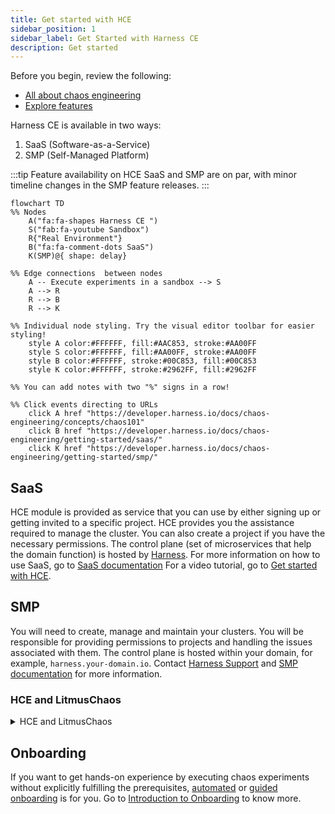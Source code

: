 ```yaml
---
title: Get started with HCE
sidebar_position: 1
sidebar_label: Get Started with Harness CE
description: Get started
---
```


Before you begin, review the following:

- [All about chaos engineering](/docs/chaos-engineering/concepts/chaos101)
- [Explore features](/docs/chaos-engineering/concepts/explore-features)

Harness CE is available in two ways:
1. SaaS (Software-as-a-Service)
2. SMP (Self-Managed Platform)

:::tip
Feature availability on HCE SaaS and SMP are on par, with minor timeline changes in the SMP feature releases.
:::

```mermaid
flowchart TD
%% Nodes
    A("fa:fa-shapes Harness CE ")
    S("fab:fa-youtube Sandbox")
    R{"Real Environment"}
    B("fa:fa-comment-dots SaaS")
    K(SMP)@{ shape: delay}

%% Edge connections  between nodes
    A -- Execute experiments in a sandbox --> S
    A --> R
    R --> B
    R --> K

%% Individual node styling. Try the visual editor toolbar for easier styling!
    style A color:#FFFFFF, fill:#AAC853, stroke:#AA00FF
    style S color:#FFFFFF, fill:#AA00FF, stroke:#AA00FF
    style B color:#FFFFFF, stroke:#00C853, fill:#00C853
    style K color:#FFFFFF, stroke:#2962FF, fill:#2962FF

%% You can add notes with two "%" signs in a row!

%% Click events directing to URLs
    click A href "https://developer.harness.io/docs/chaos-engineering/concepts/chaos101"
    click B href "https://developer.harness.io/docs/chaos-engineering/getting-started/saas/"
    click K href "https://developer.harness.io/docs/chaos-engineering/getting-started/smp/"
```

## SaaS
HCE module is provided as service that you can use by either signing up or getting invited to a specific project. HCE provides you the assistance required to manage the cluster.
You can also create a project if you have the necessary permissions.
The control plane (set of microservices that help the domain function) is hosted by [Harness](https://app.harness.io).
For more information on how to use SaaS, go to [SaaS documentation](/docs/chaos-engineering/getting-started/saas/)
For a video tutorial, go to [Get started with HCE](https://youtu.be/0Xgwp-s-VpY).

## SMP
You will need to create, manage and maintain your clusters. You will be responsible for providing permissions to projects and handling the issues associated with them.
The control plane is hosted within your domain, for example, `harness.your-domain.io`.
Contact [Harness Support](mailto:support@harness.io) and [SMP documentation](/docs/chaos-engineering/getting-started/smp/) for more information.

### HCE and LitmusChaos

<details>
<summary> HCE and LitmusChaos </summary>

## Common capabilities of HCE and LitmusChaos
Following are the common features between Litmus and HCE:

1. Scalable platform
2. Declarative chaos fault architecture
3. Kubernetes chaos faults
4. Chaos faults as CRDs
5. Chaos metrics
6. Chaos hubs
7. Chaos infrastructure architecture
8. Chaos experiments structure
9. Scheduling chaos experiments
10. Resilience probes

## Additional capabilities of HCE

HCE module has the following additional capabilities:

1. [Kubelet density chaos fault](/docs/chaos-engineering/use-harness-ce/chaos-faults/kube-resilience/kubelet-density)
2. [VMware chaos faults](/docs/chaos-engineering/use-harness-ce/chaos-faults/vmware/)
3. [AWS chaos faults](/docs/chaos-engineering/use-harness-ce/chaos-faults/aws/)
4. [GCP chaos faults](/docs/chaos-engineering/use-harness-ce/chaos-faults/gcp/)
5. [Azure chaos faults](/docs/chaos-engineering/use-harness-ce/chaos-faults/azure/)
6. [Linux chaos faults](/docs/chaos-engineering/use-harness-ce/chaos-faults/linux/)
7. [Windows chaos faults](/docs/chaos-engineering/use-harness-ce/chaos-faults/windows/)
8. [Cloud Foundry chaos faults](/docs/chaos-engineering/use-harness-ce/chaos-faults/cloud-foundry)
9. [Load chaos faults](/docs/chaos-engineering/use-harness-ce/chaos-faults/load)
10. [SSH chaos faults](/docs/chaos-engineering/use-harness-ce/chaos-faults/ssh)
11. [Kubernetes chaos faults](/docs/chaos-engineering/use-harness-ce/chaos-faults/kubernetes)
12. [Bring Your Own Chaos](/docs/chaos-engineering/use-harness-ce/chaos-faults/byoc/)
13. Teaming around ChaosHubs
14. Resilience probes ([Dynatrace](/docs/chaos-engineering/use-harness-ce/probes/datadog-probe) and [Datadog](/docs/chaos-engineering/use-harness-ce/probes/datadog-probe))
15. [ChaosGuard](/docs/chaos-engineering/use-harness-ce/governance/governance-in-execution/)

## Integrations with other Harness modules

In addition to the above features, HCE integrates with these Harness modules:

- Continuous Delivery (CD): Go to [Use HCE with CD](/docs/chaos-engineering/integrations/hce-and-cd/chaos-cd).
- Feature Flags (FF): Go to [Use HCE with FF](/docs/chaos-engineering/integrations/chaos-ff).
- Service Reliability Management: Go to [Use HCE SRM](/docs/chaos-engineering/integrations/use-chaos-with-srm).
- Execute experiments as pipelines: Go to [Pipelines with Chaos experiments](/docs/chaos-engineering/integrations/pipeline-exec).

## HCE free plans
[Harness](https://harness.io) offers a free hosted LitmusChaos if you are trying to get started with LitmusChaos or Chaos Engineering in general. The HCE free plan is a free-forever plan that has features equivalent to LitmusChaos, and also bundles Harness platform features such as RBAC and hosted logging— all for free.

Sign up at [app.harness.io](https://app.harness.io) to get started with a free plan for either the hosted HCE or the hosted LitmusChaos.

:::info important
The HCE free plan replaces [cloud.chaosnative.com](https://cloud.chaosnative.com/signin). New sign ups are not being accepted at [cloud.chaosnative.com](https://cloud.chaosnative.com/signin). Users on that platform are advised to move to the HCE free plan before August 31, 2023. For free support on migration, contact [Harness](https://harness.io) Support.
:::

## HCE versus LitmusChaos

This section describes the differences between Harness Chaos Engineering (HCE) and the open-source CNCF incubation project, LitmusChaos.

### Chaos orchestration
<table>
    <tr>
        <td><b>Feature</b></td>
        <td><b>Litmus</b></td>
        <td><b>HCE (SaaS)</b></td>
    </tr>
   <tr>
        <td>Centralized chaos portal</td>
        <td>✅</td>
        <td>✅</td>
    </tr>
    <tr>
        <td>Support for resilience probes</td>
        <td>✅</td>
        <td>✅</td>
    </tr>
    <tr>
        <td>Chaos hubs</td>
        <td>Public hub</td>
        <td>Enterprise hub</td>
    </tr>
    <tr>
        <td>Chaos metrics to Prometheus</td>
        <td>✅</td>
        <td>✅</td>
    </tr>
     <tr>
        <td>Launch chaos experiments directly from the ChaosHub </td>
        <td>✅</td>
        <td>✅ </td>
    </tr>
    <tr>
        <td>YAML-based support for chaos experiments</td>
        <td>✅</td>
        <td>✅</td>
    </tr>
    <tr>
        <td>Run chaos faults in parallel in a chaos experiment </td>
        <td>✅</td>
        <td>✅</td>
    </tr>
    <tr>
        <td>Experiment control parameters through the tag in the UI</td>
        <td>❌</td>
        <td> ✅ </td>
    </tr>
    <tr>
        <td>Event driven chaos injection</td>
        <td>✅</td>
        <td>✅ (via Harness webhooks)</td>
    </tr>
    <tr>
        <td>Ready-to-use chaos experiment templates</td>
        <td>❌</td>
        <td>✅ (via Harness webhooks)</td>
    </tr>
    <tr>
        <td>Halt an ongoing chaos experiments using the <b>halt</b> button</td>
        <td>❌</td>
        <td>✅</td>
    </tr>
    <tr>
        <td>BYOC (Bring Your Own Chaos)</td>
        <td>✅</td>
        <td>✅</td>
    </tr>
    <tr>
        <td>Tagging support in the UI for selecting chaos targets</td>
        <td>❌</td>
        <td>✅</td>
    </tr>
    <tr>
        <td>Chaos experiment for targeting across Kubernetes clusters</td>
        <td>❌</td>
        <td>✅</td>
    </tr>
</table>

### Deployment modes and agents

<table>
  <tr>
    <td><b>Feature</b></td>
    <td><b>Litmus</b></td>
    <td><b>HCE</b></td>
 </tr>
 <tr>
    <td><b>SaaS</b></td>
    <td><b>❌</b></td>
    <td><b>✅</b></td>
 </tr>
 <tr>
    <td><b>On-Prem (Self-managed platform)</b></td>
    <td><b>✅</b></td>
    <td><b>✅</b></td>
 </tr>
 <tr>
    <td><b>Kubernetes native chaos agent</b></td>
    <td><b>❌</b></td>
    <td><b>✅</b></td>
 </tr>
 <tr>
    <td><b>Linux native chaos agent</b></td>
    <td><b>❌</b></td>
    <td><b>✅</b></td>
 </tr>
 <tr>
    <td><b>Windows native chaos agent</b></td>
    <td><b>❌</b></td>
    <td><b>✅</b></td>
 </tr>
 <tr>
    <td><b>Scope-based isolation for Kubernetes (Cluster and namespace modes)</b></td>
    <td><b>✅</b></td>
    <td><b>✅</b></td>
 </tr>
</table>

### Chaos management - Advanced

<table>
  <tr>
        <td><b>Feature</b></td>
        <td><b>Litmus</b></td>
        <td><b>HCE (SaaS)</b></td>
    </tr>
  <tr>
        <td>UI support for chaos experiments CRUD</td>
        <td>✅</td>
        <td>✅</td>
    </tr>
    <tr>
        <td>Chaos experiments for multiple clusters</td>
        <td>❌</td>
        <td>✅ (GameDays and pipelines)</td>
    </tr>
    <tr>
        <td>Run chaos experiments in parallel</td>
        <td>❌</td>
        <td>✅ (GameDays and pipelines)</td>
    </tr>
    <tr>
        <td>Out-of-the-box chaos experiments</td>
        <td>❌</td>
        <td>✅</td>
    </tr>
    <tr>
        <td>Ready to use chaos experiment templates</td>
        <td>❌</td>
        <td>✅</td>
    </tr>
    <tr>
        <td>Export chaos experiments to ChaosHubs </td>
        <td>❌</td>
        <td>✅</td>
    </tr>
    <tr>
        <td>Schedule chaos scenarios directly from a chaos hub</td>
        <td>❌</td>
        <td>✅</td>
    </tr>
    <tr>
        <td>Chaos GameDay portal</td>
        <td>❌</td>
        <td>✅</td>
    </tr>
    <tr>
        <td>ChaosGuard</td>
        <td>❌</td>
        <td>✅</td>
    </tr>
</table>

### Administration
<table>
  <tr>
        <td><b>Feature</b></td>
        <td><b>Litmus</b></td>
        <td><b>HCE (SaaS)</b></td>
    </tr>
    <tr>
        <td>Rest/GraphQL APIs</td>
        <td>✅</td>
        <td>✅</td>
    </tr>
    <tr>
        <td>Built-in user management and authentication</td>
        <td>Basic</td>
        <td>✅</td>
    </tr>
    <tr>
        <td>Single Sign-On (SSO) with OAuth 2.0</td>
        <td>❌</td>
        <td>✅</td>
    </tr>
    <tr>
        <td>Single Sign-On (SSO) with SAML</td>
        <td>❌</td>
        <td>✅</td>
    </tr>
    <tr>
        <td>Provision users with Okta (SCM)</td>
        <td>❌</td>
        <td>✅</td>
    </tr>
    <tr>
        <td>Provision Azure AD Users and Groups (SCIM)</td>
        <td>❌</td>
        <td>✅</td>
    </tr>
    <tr>
        <td>Provision users and groups with OneLogin (SCIM)</td>
        <td>❌</td>
        <td>✅</td>
    </tr>
    <tr>
        <td>Multiple projects</td>
        <td>❌</td>
        <td>✅</td>
    </tr>
    <tr>
        <td>Multiple organisations</td>
        <td>❌</td>
        <td>✅</td>
    </tr>
</table>

### Authentication and authorization

<table>
  <tr>
    <td><b>Feature</b></td>
    <td><b>Litmus</b></td>
    <td><b>HCE (SaaS)</b></td>
  </tr>
  <tr>
    <td><b>Username-based authentication</b></td>
    <td>✅</td>
    <td>✅</td>
  </tr>
  <tr>
    <td><b>LDAP provider</b></td>
    <td>❌</td>
    <td>✅</td>
  </tr>
  <tr>
    <td><b>SAML provider</b></td>
    <td>❌</td>
    <td>✅</td>
  </tr>
  <tr>
    <td><b>Public OAuth providers</b></td>
    <td>❌</td>
    <td>✅</td>
  </tr>
  <tr>
    <td><b>RBAC (Role-based access control) </b></td>
    <td>✅</td>
    <td>✅</td>
  </tr>
</table>

### Chaos discovery, auto-creation, and recommendations

<table>
  <tr>
    <td><b>Feature</b></td>
    <td><b>Litmus</b></td>
    <td><b>HCE (SaaS)</b></td>
  </tr>
    <tr>
        <td>Auto discover the target services with relationship on Kubernetes</td>
        <td>❌</td>
        <td>✅</td>
    </tr>
    <tr>
        <td>Auto create the possible chaos experiments</td>
        <td>❌</td>
        <td>✅</td>
    </tr>
    <tr>
        <td>Recommend chaos experiments to run- Manual</td>
        <td>❌</td>
        <td>✅</td>
    </tr>
    <tr>
        <td>Recommend chaos experiments to run - Based on traffic</td>
        <td>❌</td>
        <td>✅</td>
    </tr>
</table>

### Chaos governance

<table>
  <tr>
    <td><b>Feature</b></td>
    <td><b>Litmus</b></td>
    <td><b>HCE (SaaS)</b></td>
  </tr>
    <tr>
        <td>RBACs around ChaosHub</td>
        <td>✅</td>
        <td>✅</td>
    </tr>
    <tr>
        <td>RBACs around Chaos Infrastructure </td>
        <td>✅</td>
        <td>✅</td>
    </tr>
    <tr>
        <td>RBACs around Chaos Experiments CRUD</td>
        <td>✅</td>
        <td>✅</td>
    </tr>
    <tr>
        <td>RBACs around Chaos GameDays </td>
        <td>❌</td>
        <td>✅</td>
    </tr>
    <tr>
        <td>RBACs for running chaos experiments against specific targets</td>
        <td>❌</td>
        <td>✅</td>
    </tr>
    <tr>
        <td>RBACs for running chaos experiments with specific faults</td>
        <td>❌</td>
        <td>✅</td>
    </tr>
    <tr>
        <td>RBACs for running chaos experiments by specific users</td>
        <td>❌</td>
        <td>✅</td>
    </tr>
    <tr>
        <td>RBACs for running chaos experiments in a particular time window</td>
        <td>❌</td>
        <td>✅</td>
    </tr>
    <tr>
        <td>RBACs for running chaos experiments with a specific ServiceAccount</td>
        <td>❌</td>
        <td>✅</td>
    </tr>
</table>

### Security
<table>
  <tr>
    <td><b>Feature</b></td>
    <td><b>Litmus</b></td>
    <td><b>HCE (SaaS)</b></td>
  </tr>
    <tr>
        <td>Two-factor authentication</td>
        <td>❌</td>
        <td>✅</td>
    </tr>
    <tr>
        <td>Support for Kubernetes local secrets</td>
        <td>✅</td>
        <td>✅</td>
    </tr>
    <tr>
        <td>Support for external secrets managers</td>
        <td>✅</td>
        <td>✅</td>
    </tr>
    <tr>
        <td>RBAC (Role Based Access Control)- Built-in roles</td>
        <td>Basic</td>
        <td>✅</td>
    </tr>
    <tr>
        <td>RBAC (Role Based Access Control)- Custom roles</td>
        <td>❌</td>
        <td>✅</td>
    </tr>
    <tr>
        <td>Audit trail (2 year data retention)</td>
        <td>❌</td>
        <td>✅</td>
    </tr>
    <tr>
        <td>Integrated secrets management with Harness Secrets Manager</td>
        <td>❌</td>
        <td>✅</td>
    </tr>
    <tr>
        <td>IP Address whitelist management</td>
        <td>❌</td>
        <td>✅</td>
    </tr>
</table>

### Integrations
<table>
<tr>
        <td><b>Feature</b></td>
        <td><b>Litmus</b></td>
        <td><b>HCE (SaaS)</b></td>
    </tr>
    <tr>
        <td>Integration with Harness Continuous Deployment Pipelines</td>
        <td>❌</td>
        <td>✅</td>
    </tr>
    <tr>
        <td>Integration with Jenkins Pipelines</td>
        <td>❌</td>
        <td>✅</td>
    </tr>
    <tr>
        <td>Integration with GitLab Pipelines</td>
        <td>❌</td>
        <td>✅</td>
    </tr>
    <tr>
        <td>Integration with Harness Continuous Verification</td>
        <td>❌</td>
        <td>✅</td>
    </tr>
    <tr>
        <td>Integration with Harness Feature Flags</td>
        <td>❌</td>
        <td>✅</td>
    </tr>
    <tr>
        <td>Integration with Service Reliability Management</td>
        <td>❌</td>
        <td>✅</td>
    </tr>
    <tr>
        <td>Integration with Native Resilience Probe for Harness SRM</td>
        <td>❌</td>
        <td>✅</td>
    </tr>
    <tr>
        <td>Create custom faults through SDK</td>
        <td>❌</td>
        <td>✅</td>
    </tr>
    <tr>
        <td>Install, create and orchestrate chaos through API</td>
        <td>❌</td>
        <td>✅</td>
    </tr>
    <tr>
        <td>Postman Provider for chaos orchestration</td>
        <td>❌</td>
        <td>✅</td>
    </tr>
    <tr>
        <td>Terraform Provider to install, create and orchestrate chaos </td>
        <td>❌</td>
        <td>✅</td>
    </tr>
</table>

### APM integrations

<table>
  <tr>
        <td><b>Feature</b></td>
        <td><b>Litmus</b></td>
        <td><b>HCE (SaaS)</b></td>
    </tr>
     <tr>
        <td>Native resilience probe for Prometheus </td>
        <td>❌</td>
        <td>✅</td>
    </tr>
    <tr>
        <td>Native resilience probe for Datadog </td>
        <td>❌</td>
        <td>✅</td>
    </tr>
    <tr>
        <td>Native resilience probe for Dynatrace </td>
        <td>❌</td>
        <td>✅</td>
    </tr>
</table>

### Kubernetes pod-level chaos faults

Go to [Pod faults](/docs/category/pod) for more information.
<table>
  <tr>
        <td><b>Feature</b></td>
        <td><b>Litmus</b></td>
        <td><b>HCE (SaaS)</b></td>
    </tr>
     <tr>
        <td>Container kill</td>
        <td>✅</td>
        <td>✅</td>
    </tr>
    <tr>
        <td>Disk fill</td>
        <td>✅</td>
        <td>✅</td>
    </tr>
    <tr>
        <td>fs fill</td>
        <td>❌</td>
        <td>✅</td>
    </tr>
    <tr>
        <td>Pod API block </td>
        <td>❌</td>
        <td>✅</td>
    </tr>
    <tr>
        <td> Pod API latency</td>
        <td>❌</td>
        <td>✅</td>
    </tr>
    <tr>
        <td>Pod API modify body</td>
        <td>❌</td>
        <td>✅</td>
    </tr>
    <tr>
        <td>Pod API modify header</td>
        <td>❌</td>
        <td>✅</td>
    </tr>
 <tr>
        <td>Pod API status code</td>
        <td>❌</td>
        <td>✅</td>
    </tr>
<tr>
        <td>Pod autoscaler</td>
        <td>✅</td>
        <td>✅</td>
    </tr>
<tr>
        <td>Pod CPU hog exec</td>
        <td>✅</td>
        <td>✅</td>
    </tr>
    <tr>
        <td>Pod CPU hog</td>
        <td>✅</td>
        <td>✅</td>
    </tr>
<tr>
        <td>Pod delete</td>
        <td>✅</td>
        <td>✅</td>
    </tr>
    <tr>
        <td>Pod DNS error</td>
        <td>✅</td>
        <td>✅</td>
    </tr>
    <tr>
        <td>Pod DNS spoof</td>
        <td>✅</td>
        <td>✅</td>
    </tr>
    <tr>
        <td>Pod HTTP reset peer</td>
        <td>✅</td>
        <td>✅</td>
    </tr>
    <tr>
        <td>Pod HTTP status code</td>
        <td>✅</td>
        <td>✅</td>
    </tr>
    <tr>
        <td>Pod I/O attribute override</td>
        <td>❌</td>
        <td>✅</td>
    </tr>
    <tr>
        <td>Pod HTTP modify body</td>
        <td>✅</td>
        <td>✅</td>
    </tr>
    <tr>
        <td>Pod HTTP modify header</td>
        <td>✅</td>
        <td>✅</td>
    </tr>
    <tr>
        <td>Pod HTTP latency</td>
        <td>✅</td>
        <td>✅</td>
    </tr>
<tr>
        <td>Pod I/O error </td>
        <td>❌</td>
        <td>✅</td>
    </tr>
<tr>
        <td>Pod I/O latency</td>
        <td>❌</td>
        <td>✅</td>
    </tr>
 <tr>
        <td>Pod I/O stress</td>
        <td>✅</td>
        <td>✅</td>
    </tr>
<tr>
        <td>Pod I/O mistake</td>
        <td>❌</td>
        <td>✅</td>
    </tr>
 <tr>
        <td>Pod memory hog exec</td>
        <td>✅</td>
        <td>✅</td>
    </tr>
<tr>
        <td>Pod memory hog</td>
        <td>✅</td>
        <td>✅</td>
    </tr>
<tr>
        <td>Pod network corruption</td>
        <td>✅</td>
        <td>✅</td>
    </tr>
  <tr>
        <td>Pod network duplication</td>
        <td>✅</td>
        <td>✅</td>
    </tr>
    <tr>
        <td>Pod network latency</td>
        <td>✅</td>
        <td>✅</td>
    </tr>
    <tr>
        <td>Pod network loss</td>
        <td>✅</td>
        <td>✅</td>
    </tr>
    <tr>
        <td>Pod network partition</td>
        <td>✅</td>
        <td>✅</td>
    </tr>
<tr>
        <td>Pod network rate limit</td>
        <td>❌</td>
        <td>✅</td>
    </tr>
<tr>
        <td>Time chaos</td>
        <td>❌</td>
        <td>✅</td>
    </tr>
</table>

### Kubernetes node-level chaos faults

Go to [Node faults](/docs/category/node) for more information.

<table>
  <tr>
        <td><b>Feature</b></td>
        <td><b>Litmus</b></td>
        <td><b>HCE (SaaS)</b></td>
    </tr>
    <tr>
        <td>Kubelet service kill</td>
        <td>✅</td>
        <td>✅</td>
    </tr>
    <tr>
        <td>Node drain</td>
        <td>✅</td>
        <td>✅</td>
    </tr>
    <tr>
        <td>Node I/O stress</td>
        <td>✅</td>
        <td>✅</td>
    </tr>
    <tr>
        <td>Node CPU hog</td>
        <td>✅</td>
        <td>✅</td>
    </tr>
    <tr>
        <td>Node memory hog</td>
        <td>✅</td>
        <td>✅</td>
    </tr>
    <tr>
        <td>Node restart</td>
        <td>✅</td>
        <td>✅</td>
    </tr>
    <tr>
        <td>Node taint</td>
        <td>✅</td>
        <td>✅</td>
    </tr>
    <tr>
        <td>Node network latency</td>
        <td>❌</td>
        <td>✅</td>
    </tr>
    <tr>
        <td>Node network loss</td>
        <td>❌</td>
        <td>✅</td>
    </tr>
    <tr>
        <td>Kubernetes stress - Kubelet density </td>
        <td>❌</td>
        <td>✅</td>
    </tr>
  </table>

### Kubernetes advanced faults

<table>
  <tr>
        <td><b>Feature</b></td>
        <td><b>Litmus</b></td>
        <td><b>HCE (SaaS)</b></td>
    </tr>
    <tr>
        <td>HTTP API faults with URL filters </td>
        <td>❌</td>
        <td>✅</td>
    </tr>
    <tr>
        <td>Filesystem IO chaos</td>
        <td>❌</td>
        <td>✅</td>
    </tr>
</table>

### AWS chaos faults

Go to [Chaos faults for AWS](/docs/chaos-engineering/use-harness-ce/chaos-faults/aws) for more information.
<table>
  <tr>
        <td><b>Feature</b></td>
        <td><b>Litmus</b></td>
        <td><b>HCE (SaaS)</b></td>
    </tr>
    <tr>
        <td>ALB AZ down</td>
        <td>❌</td>
        <td>✅</td>
    </tr>
    <tr>
        <td>CLB AZ down</td>
        <td>❌</td>
        <td>✅</td>
    </tr>
     <tr>
        <td>NLB AZ down</td>
        <td>❌</td>
        <td>✅</td>
    </tr>
    <tr>
        <td>EBS loss by ID </td>
        <td>✅</td>
        <td>✅</td>
    </tr>
    <tr>
        <td>EBS loss by tag </td>
        <td>✅</td>
        <td>✅</td>
    </tr>
    <tr>
        <td>EC2 DNS chaos</td>
        <td>❌</td>
        <td>✅</td>
    </tr>
    <tr>
        <td>EC2 instance stop by ID</td>
        <td>✅</td>
        <td>✅</td>
    </tr>
    <tr>
        <td>EC2 instance stop by tag</td>
        <td>✅</td>
        <td>✅</td>
    </tr>
    <tr>
        <td>AWS SSM chaos by ID</td>
        <td>✅</td>
        <td>✅</td>
    </tr>
    <tr>
        <td>AWS SSM chaos by tag</td>
        <td>✅</td>
        <td>✅</td>
    </tr>
    <tr>
        <td>EC2 network loss</td>
        <td>❌</td>
        <td>✅</td>
    </tr>
    <tr>
        <td>EC2 process kill</td>
        <td>❌</td>
        <td>✅</td>
    </tr>
    <tr>
        <td>EC2 stop by ID</td>
        <td>❌</td>
        <td>✅</td>
    </tr>
    <tr>
        <td>EC2 stop by tag</td>
        <td>❌</td>
        <td>✅</td>
    </tr>
    <tr>
        <td>EC2 network latency (Jitter/Abort)</td>
        <td>❌</td>
        <td>✅</td>
    </tr>
    <tr>
        <td>EC2 CPU hog</td>
        <td>❌</td>
        <td>✅</td>
    </tr>
    <tr>
        <td>EC2 memory hog</td>
        <td>❌</td>
        <td>✅</td>
    </tr>
    <tr>
        <td>EC2 I/O stress</td>
        <td>❌</td>
        <td>✅</td>
    </tr>
    <tr>
        <td>EC2 HTTP latency</td>
        <td>❌</td>
        <td>✅</td>
    </tr>
    <tr>
        <td>EC2 HTTP modify body</td>
        <td>❌</td>
        <td>✅</td>
    </tr>
    <tr>
        <td>EC2 HTTP modify header</td>
        <td>❌</td>
        <td>✅</td>
    </tr>
    <tr>
        <td>EC2 HTTP reset peer</td>
        <td>❌</td>
        <td>✅</td>
    </tr>
    <tr>
        <td>EC2 HTTP status code</td>
        <td>❌</td>
        <td>✅</td>
    </tr>
    <tr>
        <td>EC2 I/O stress</td>
        <td>❌</td>
        <td>✅</td>
    </tr>
    <tr>
        <td>RDS instance delete</td>
        <td>❌</td>
        <td>✅</td>
    </tr>
    <tr>
        <td>RDS instance reboot</td>
        <td>❌</td>
        <td>✅</td>
    </tr>
    <tr>
        <td>ECS instance kill</td>
        <td>❌</td>
        <td>✅</td>
    </tr>
     <tr>
        <td>ECS instance stop</td>
        <td>❌</td>
        <td>✅</td>
    </tr>
    <tr>
        <td>ECS task stop </td>
        <td>❌</td>
        <td>✅</td>
    </tr>
    <tr>
        <td>ECS task scale </td>
        <td>❌</td>
        <td>✅</td>
    </tr>
    <tr>
        <td>ECS invalid container image</td>
        <td>❌</td>
        <td>✅</td>
    </tr>
    <tr>
        <td>ECS network restrict </td>
        <td>❌</td>
        <td>✅</td>
    </tr>
    <tr>
        <td>ECS container network latency</td>
        <td>❌</td>
        <td>✅</td>
    </tr>
    <tr>
        <td>ECS container network loss</td>
        <td>❌</td>
        <td>✅</td>
    </tr>
    <tr>
        <td>ECS container volume detach</td>
        <td>❌</td>
        <td>✅</td>
    </tr>
    <tr>
        <td>ECS agent stop</td>
        <td>❌</td>
        <td>✅</td>
    </tr>
    <tr>
        <td>ECS container CPU hog </td>
        <td>❌</td>
        <td>✅</td>
    </tr>
    <tr>
        <td>ECS container HTTP latency </td>
        <td>❌</td>
        <td>✅</td>
    </tr>
    <tr>
        <td>ECS container HTTP modify body </td>
        <td>❌</td>
        <td>✅</td>
    </tr>
    <tr>
        <td>ECS container HTTP reset peer </td>
        <td>❌</td>
        <td>✅</td>
    </tr>
    <tr>
        <td>ECS container HTTP status code </td>
        <td>❌</td>
        <td>✅</td>
    </tr>
    <tr>
        <td>ECS container memory hog</td>
        <td>❌</td>
        <td>✅</td>
    </tr>
    <tr>
        <td>ECS container I/O stress</td>
        <td>❌</td>
        <td>✅</td>
    </tr>
    <tr>
        <td>ECS Fargate CPU hog</td>
        <td>❌</td>
        <td>✅</td>
    </tr>
    <tr>
        <td>ECS Fargate memory hog</td>
        <td>❌</td>
        <td>✅</td>
    </tr>
    <tr>
        <td>ECS update container resource limit</td>
        <td>❌</td>
        <td>✅</td>
    </tr>
    <tr>
        <td>ECS update container timeout </td>
        <td>❌</td>
        <td>✅</td>
    </tr>
    <tr>
        <td>ECS update task role </td>
        <td>❌</td>
        <td>✅</td>
    </tr>
    <tr>
        <td>Windows EC2 blackhole chaos </td>
        <td>❌</td>
        <td>✅</td>
    </tr>
    <tr>
        <td>Windows EC2 CPU hog </td>
        <td>❌</td>
        <td>✅</td>
    </tr>
    <tr>
        <td>Windows EC2 memory hog </td>
        <td>❌</td>
        <td>✅</td>
    </tr>
  </table>

### AWS serverless chaos faults

Go to [Chaos faults for AWS](/docs/chaos-engineering/use-harness-ce/chaos-faults/aws) for more information.

<table>
  <tr>
        <td><b>Feature</b></td>
        <td><b>Litmus</b></td>
        <td><b>HCE (SaaS)</b></td>
    </tr>
    <tr>
        <td>Lambda delete function concurrency</td>
        <td>❌</td>
        <td>✅</td>
    </tr>
    <tr>
        <td>Lambda toggle event mapping state</td>
        <td>❌</td>
        <td>✅</td>
    </tr>
    <tr>
        <td>Lambda delete event source mapping</td>
        <td>❌</td>
        <td>✅</td>
    </tr>
    <tr>
        <td>Lambda update function memory </td>
        <td>❌</td>
        <td>✅</td>
    </tr>
    <tr>
        <td>Lambda update function timeout</td>
        <td>❌</td>
        <td>✅</td>
    </tr>
    <tr>
        <td>Lambda update role permission </td>
        <td>❌ </td>
        <td>✅</td>
    </tr>
    <tr>
        <td>Resource access restrict </td>
        <td>❌ </td>
        <td>✅</td>
    </tr>
    <tr>
        <td>DynamoDB replication pause</td>
        <td>❌</td>
        <td>✅</td>
    </tr>
    <tr>
        <td>Generic FIS experiment template</td>
        <td>❌</td>
        <td>✅</td>
    </tr>
</table>

### GCP chaos faults

Go to [Chaos faults for GCP](/docs/chaos-engineering/use-harness-ce/chaos-faults/gcp) for more information.
<table>
  <tr>
        <td><b>Feature</b></td>
        <td><b>Litmus</b></td>
        <td><b>HCE (SaaS)</b></td>
    </tr>
    <tr>
        <td>GCP disk loss</td>
        <td>✅</td>
        <td>✅</td>
    </tr>
    <tr>
      <td>GCP disk loss by label</td>
      <td>❌</td>
      <td>✅</td>
    </tr>
    <tr>
    <td>GCP VM instance stop</td>
    <td>✅</td>
    <td>✅</td>
    </tr>
    <tr>
    <td> GCP VM instance stop by label </td>
    <td>❌</td>
    <td>✅</td>
    </tr>
    <tr>
    <td> GCP VM service kill </td>
    <td>❌</td>
    <td>✅</td>
    </tr>
</table>

### Azure chaos faults

Got to [Chaos faults for Azure](/docs/chaos-engineering/use-harness-ce/chaos-faults/azure) for more information.
<table>
  <tr>
        <td><b>Feature</b></td>
        <td><b>Litmus</b></td>
        <td><b>HCE (SaaS)</b></td>
    </tr>
    <tr>
        <td>Azure instance stop</td>
        <td>✅</td>
        <td>✅</td>
    </tr>
    <tr>
      <td> Azure disk loss </td>
      <td>✅</td>
      <td>✅</td>
    </tr>
    <tr>
        <td>Azure instance CPU hog</td>
        <td>❌</td>
        <td>✅</td>
    </tr>
    <tr>
        <td>Azure instance memory hog</td>
        <td>❌</td>
        <td>✅</td>
    </tr>
    <tr>
        <td>Azure instance I/O stress</td>
        <td>❌</td>
        <td>✅</td>
    </tr>
    <tr>
        <td>Azure web app stop</td>
        <td>❌</td>
        <td>✅</td>
    </tr>
    <tr>
        <td>Web app access restriction</td>
        <td>❌</td>
        <td>✅</td>
    </tr>
</table>

### VMware chaos faults

Go to [Chaos faults for VMware](/docs/chaos-engineering/use-harness-ce/chaos-faults/vmware) for more information.

<table>
  <tr>
        <td><b>Feature</b></td>
        <td><b>Litmus</b></td>
        <td><b>HCE (SaaS)</b></td>
    </tr>
    <tr>
        <td>VMware VM power off</td>
        <td>✅</td>
        <td>✅</td>
    </tr>
    <tr>
        <td>VMware CPU hog</td>
        <td>❌</td>
        <td>✅</td>
    </tr>
    <tr>
        <td>VMware memory hog</td>
        <td>❌</td>
        <td>✅</td>
    </tr>
    <tr>
        <td>VMware I/O stress</td>
        <td>❌</td>
        <td>✅</td>
    </tr>
    <tr>
        <td>VMware DNS chaos</td>
        <td>❌</td>
        <td>✅</td>
    </tr>
    <tr>
        <td>VMware host reboot</td>
        <td>❌</td>
        <td>✅</td>
    </tr>
    <tr>
        <td>VMware HTTP latency</td>
        <td>❌</td>
        <td>✅</td>
    </tr>
    <tr>
        <td>VMware HTTP reset peer</td>
        <td>❌</td>
        <td>✅</td>
    </tr>
    <tr>
        <td>VMware HTTP modify response</td>
        <td>❌</td>
        <td>✅</td>
    </tr>
    <tr>
        <td>VMware network loss</td>
        <td>❌</td>
        <td>✅</td>
    </tr>
    <tr>
        <td>VMware network rate limit</td>
        <td>❌</td>
        <td>✅</td>
    </tr>
    <tr>
        <td>VMware network latency</td>
        <td>❌</td>
        <td>✅</td>
    </tr>
    <tr>
        <td>VMware process kill</td>
        <td>❌</td>
        <td>✅</td>
    </tr>
    <tr>
        <td>VMware service stop</td>
        <td>❌</td>
        <td>✅</td>
    </tr>
    <tr>
        <td>VMware Windows CPU hog</td>
        <td>❌</td>
        <td>✅</td>
    </tr>
    <tr>
        <td>VMware Windows memory hog</td>
        <td>❌</td>
        <td>✅</td>
    </tr>
    <tr>
        <td>VMware disk loss </td>
        <td>❌</td>
        <td>✅</td>
    </tr>
    <tr>
        <td>VMware Windows blackhole chaos</td>
        <td>❌</td>
        <td>✅</td>
    </tr>
    <tr>
        <td>VMware Windows disk stress</td>
        <td>❌</td>
        <td>✅</td>
    </tr>
    <tr>
        <td>VMware Windows network corruption</td>
        <td>❌</td>
        <td>✅</td>
    </tr>
    <tr>
        <td>VMware Windows network duplication</td>
        <td>❌</td>
        <td>✅</td>
    </tr>
    <tr>
        <td>VMware Windows network latency</td>
        <td>❌</td>
        <td>✅</td>
    </tr>
    <tr>
        <td>VMware Windows network loss</td>
        <td>❌</td>
        <td>✅</td>
    </tr>
    <tr>
        <td>VMware Windows process kill</td>
        <td>❌</td>
        <td>✅</td>
    </tr>
    <tr>
        <td>VMware Windows service stop</td>
        <td>❌</td>
        <td>✅</td>
    </tr>
    <tr>
        <td>VMware Windows time chaos</td>
        <td>❌</td>
        <td>✅</td>
    </tr>
</table>

### ALFI for Springboot
<table>
  <tr>
        <td><b>Feature</b></td>
        <td><b>Litmus</b></td>
        <td><b>HCE (SaaS)</b></td>
    </tr>
    <tr>
        <td>Latency</td>
        <td>✅</td>
        <td>✅</td>
    </tr>
    <tr>
        <td>Multiple faults injection </td>
        <td>✅</td>
        <td>✅</td>
    </tr>
    <tr>
        <td>Exceptions</td>
        <td>✅</td>
        <td>✅</td>
    </tr>
    <tr>
        <td>Memory stress </td>
        <td>✅</td>
        <td>✅</td>
    </tr>
    <tr>
        <td>CPU stress</td>
        <td>✅</td>
        <td>✅</td>
    </tr>
    <tr>
        <td>App kill</td>
        <td>✅</td>
        <td>✅</td>
    </tr>
</table>

### Load chaos faults

Go to [Chaos faults for load](/docs/chaos-engineering/use-harness-ce/chaos-faults/load) for more information.

<table>
    <tr>
        <td><b>Feature</b></td>
        <td><b>Litmus</b></td>
        <td><b>HCE (SaaS)</b></td>
    </tr>
    <tr>
        <td>K6 loadgen </td>
        <td>❌</td>
        <td>✅</td>
    </tr>
    <tr>
        <td>Locust loadgen </td>
        <td>❌</td>
        <td>✅</td>
    </tr>
</table>

### SSH chaos faults

Go to [Chaos faults for SSH](/docs/chaos-engineering/use-harness-ce/chaos-faults/ssh) for more information.

<table>
    <tr>
        <td><b>Feature</b></td>
        <td><b>Litmus</b></td>
        <td><b>CE  (SaaS)</b></td>
    </tr>
    <tr>
        <td>SSH chaos </td>
        <td>❌</td>
        <td>✅</td>
    </tr>
</table>

### Linux chaos faults

Go to [Chaos faults for Linux](/docs/chaos-engineering/use-harness-ce/chaos-faults/linux) for more information.

<table>
    <tr>
        <td><b>Feature</b></td>
        <td><b>Litmus</b></td>
        <td><b>HCE (SaaS)</b></td>
    </tr>
    <tr>
        <td>Linux API block </td>
        <td>❌</td>
        <td>✅</td>
    </tr>
    <tr>
        <td>Linux API latency </td>
        <td>❌</td>
        <td>✅</td>
    </tr>
    <tr>
        <td>Linux API modify body </td>
        <td>❌</td>
        <td>✅</td>
    </tr>
    <tr>
        <td>Linux API modify header </td>
        <td>❌</td>
        <td>✅</td>
    </tr>
    <tr>
        <td>Linux API status code </td>
        <td>❌</td>
        <td>✅</td>
    </tr>
    <tr>
        <td>Linux JVM CPU stress </td>
        <td>❌</td>
        <td>✅</td>
    </tr>
    <tr>
        <td>Linux JVM memory stress </td>
        <td>❌</td>
        <td>✅</td>
    </tr>
    <tr>
        <td>Linux JVM method exception </td>
        <td>❌</td>
        <td>✅</td>
    </tr>
    <tr>
        <td>Linux JVM method latency </td>
        <td>❌</td>
        <td>✅</td>
    </tr>
    <tr>
        <td>Linux JVM modify return </td>
        <td>❌</td>
        <td>✅</td>
    </tr>
    <tr>
        <td>Linux JVM trigger GC </td>
        <td>❌</td>
        <td>✅</td>
    </tr>
    <tr>
        <td>Linux CPU stress </td>
        <td>❌</td>
        <td>✅</td>
    </tr>
    <tr>
        <td>Linux disk fill </td>
        <td>❌</td>
        <td>✅</td>
    </tr>
    <tr>
        <td>Linux disk I/O stress </td>
        <td>❌</td>
        <td>✅</td>
    </tr>
    <tr>
        <td>Linux DNS error </td>
        <td>❌</td>
        <td>✅</td>
    </tr>
    <tr>
        <td>Linux DNS spoof </td>
        <td>❌</td>
        <td>✅</td>
    </tr>
    <tr>
        <td>Linux memory stress </td>
        <td>❌</td>
        <td>✅</td>
    </tr>
    <tr>
        <td>Linux network corruption </td>
        <td>❌</td>
        <td>✅</td>
    </tr>
    <tr>
        <td>Linux network duplication </td>
        <td>❌</td>
        <td>✅</td>
    </tr>
    <tr>
        <td>Linux network latency </td>
        <td>❌</td>
        <td>✅</td>
    </tr>
    <tr>
        <td>Linux network loss </td>
        <td>❌</td>
        <td>✅</td>
    </tr>
    <tr>
        <td>Linux network rate limit </td>
        <td>❌</td>
        <td>✅</td>
    </tr>
    <tr>
        <td>Linux process kill </td>
        <td>❌</td>
        <td>✅</td>
    </tr>
    <tr>
        <td>Linux service restart </td>
        <td>❌</td>
        <td>✅</td>
    </tr>
    <tr>
        <td>Linux time chaos </td>
        <td>❌</td>
        <td>✅</td>
    </tr>
    <tr>
        <td>Linux fs fill </td>
        <td>❌</td>
        <td>✅</td>
    </tr>
    <tr>
        <td>Redis cache expire </td>
        <td>❌</td>
        <td>✅</td>
    </tr>
    <tr>
        <td>Redis cache limit </td>
        <td>❌</td>
        <td>✅</td>
    </tr>
    <tr>
        <td>Redis cache penetration </td>
        <td>❌</td>
        <td>✅</td>
    </tr>
    <tr>
        <td>Redis Sentinel stop </td>
        <td>❌</td>
        <td>✅</td>
    </tr>
</table>

### Windows chaos faults

<table>
    <tr>
        <td><b>Feature</b></td>
        <td><b>Litmus</b></td>
        <td><b>HCE (SaaS)</b></td>
    </tr>
    <tr>
        <td>Windows CPU stress </td>
        <td>❌</td>
        <td>✅</td>
    </tr>
    <tr>
        <td>Windows memory stress </td>
        <td>❌</td>
        <td>✅</td>
    </tr>
    <tr>
        <td>Windows network blackhole chaos </td>
        <td>❌</td>
        <td>✅</td>
    </tr>
</table>

### Cloud Foundry chaos faults

Go to [Chaos faults for Linux](/docs/chaos-engineering/use-harness-ce/chaos-faults/cloud-foundry) for more information.

<table>
    <tr>
        <td><b>Feature</b></td>
        <td><b>Litmus</b></td>
        <td><b>HCE (SaaS)</b></td>
    </tr>
    <tr>
        <td>CF app container kill </td>
        <td>❌</td>
        <td>✅</td>
    </tr>
    <tr>
        <td>CF app JVM CPU stress </td>
        <td>❌</td>
        <td>✅</td>
    </tr>
    <tr>
        <td>CF app JVM memory stress </td>
        <td>❌</td>
        <td>✅</td>
    </tr>
    <tr>
        <td>CF app JVM method exception </td>
        <td>❌</td>
        <td>✅</td>
    </tr>
    <tr>
        <td>CF app JVM method latency </td>
        <td>❌</td>
        <td>✅</td>
    </tr>
    <tr>
        <td>CF app JVM modify return </td>
        <td>❌</td>
        <td>✅</td>
    </tr>
    <tr>
        <td>CF app JVM trigger GC </td>
        <td>❌</td>
        <td>✅</td>
    </tr>
    <tr>
        <td>CF app network corruption </td>
        <td>❌</td>
        <td>✅</td>
    </tr>
    <tr>
        <td>CF app network duplication </td>
        <td>❌</td>
        <td>✅</td>
    </tr>
    <tr>
        <td>CF app network latency </td>
        <td>❌</td>
        <td>✅</td>
    </tr>
    <tr>
        <td>CF app network loss </td>
        <td>❌</td>
        <td>✅</td>
    </tr>
    <tr>
        <td>CF app route unmap </td>
        <td>❌</td>
        <td>✅</td>
    </tr>
    <tr>
        <td>CF app stop </td>
        <td>❌</td>
        <td>✅</td>
    </tr>
</table>

</details>

## Onboarding

If you want to get hands-on experience by executing chaos experiments without explicitly fulfilling the prerequisites, [automated](/docs/chaos-engineering/getting-started/onboarding/automated-onboarding) or [guided onboarding](/docs/chaos-engineering/getting-started/onboarding/guided-onboarding) is for you. Go to [Introduction to Onboarding](/docs/chaos-engineering/getting-started/onboarding/) to know more.

